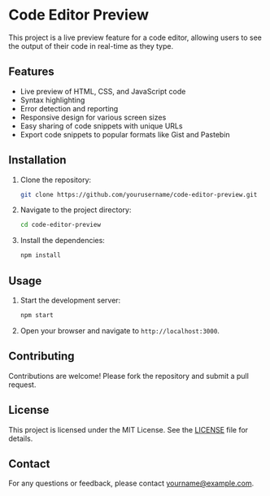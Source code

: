 # Code Editor Preview

This project is a live preview feature for a code editor, allowing users to see the output of their code in real-time as they type.

## Features

- Live preview of HTML, CSS, and JavaScript code
- Syntax highlighting
- Error detection and reporting
- Responsive design for various screen sizes
- Easy sharing of code snippets with unique URLs
- Export code snippets to popular formats like Gist and Pastebin

## Installation

1. Clone the repository:
    ```bash
    git clone https://github.com/yourusername/code-editor-preview.git
    ```
2. Navigate to the project directory:
    ```bash
    cd code-editor-preview
    ```
3. Install the dependencies:
    ```bash
    npm install
    ```

## Usage

1. Start the development server:
    ```bash
    npm start
    ```
2. Open your browser and navigate to `http://localhost:3000`.

## Contributing

Contributions are welcome! Please fork the repository and submit a pull request.

## License

This project is licensed under the MIT License. See the [LICENSE](LICENSE) file for details.

## Contact

For any questions or feedback, please contact [yourname@example.com](mailto:yourname@example.com).

